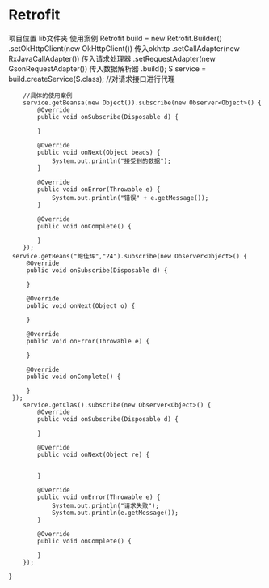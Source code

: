 #  Retrofit
项目位置 lib文件夹
使用案例
 Retrofit build = new Retrofit.Builder()
                .setOkHttpClient(new OkHttpClient())         传入okhttp
                .setCallAdapter(new RxJavaCallAdapter())     传入请求处理器
                .setRequestAdapter(new GsonRequestAdapter()) 传入数据解析器
                .build();
        S service = build.createService(S.class);    //对请求接口进行代理
        
        //具体的使用案例
        service.getBeansa(new Object()).subscribe(new Observer<Object>() {
            @Override
            public void onSubscribe(Disposable d) {

            }

            @Override
            public void onNext(Object beads) {
                System.out.println("接受到的数据");
            }

            @Override
            public void onError(Throwable e) {
                System.out.println("错误" + e.getMessage());
            }

            @Override
            public void onComplete() {

            }
        });
     service.getBeans("鲍佳辉","24").subscribe(new Observer<Object>() {
         @Override
         public void onSubscribe(Disposable d) {

         }

         @Override
         public void onNext(Object o) {

         }

         @Override
         public void onError(Throwable e) {

         }

         @Override
         public void onComplete() {

         }
     });
        service.getClas().subscribe(new Observer<Object>() {
            @Override
            public void onSubscribe(Disposable d) {

            }

            @Override
            public void onNext(Object re) {


            }

            @Override
            public void onError(Throwable e) {
                System.out.println("请求失败");
                System.out.println(e.getMessage());
            }

            @Override
            public void onComplete() {

            }
        });

    }
